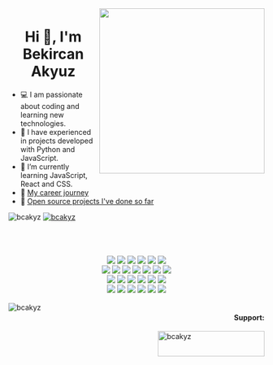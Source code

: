 <img align="right" width="325" src="https://i.giphy.com/media/ApqHO90edYLlTn3s2H/giphy.webp">


<h1 align="center">Hi 👋, I'm Bekircan Akyuz</h1>

- 💻 I am passionate about coding and learning new technologies.
- 🏤 I have experienced in projects developed with Python and JavaScript.
- 🌱 I’m currently learning JavaScript, React and CSS.
- 📑 [My career journey](https://www.linkedin.com/in/bcakyz/) 
- 🚀 [Open source projects I've done so far](https://github.com/bcakyz?tab=repositories)



<div align="left">
<img src="https://komarev.com/ghpvc/?username=bcakyz&label=Profile%20views&color=0e75b6&style=flat" alt="bcakyz" />
<a href="https://twitter.com/bcakyz" target="blank"><img src="https://img.shields.io/twitter/follow/bcakyz?logo=twitter&style=flat" alt="bcakyz" /></a>
</div>

<br>
<br>
<br><br>

<div align="center">
  <a href="https://developer.mozilla.org/en-US/docs/Web/HTML"><img src="https://img.shields.io/badge/HTML5-555554?style=for-the-badge&logo=html5&logoColor" /></a>
  <a href="https://developer.mozilla.org/en-US/docs/Web/CSS"><img src="https://img.shields.io/badge/CSS3-555554?style=for-the-badge&logo=css3&logoColor" /></a>
  <a href="https://developer.mozilla.org/en-US/docs/Web/JavaScript"><img src="https://img.shields.io/badge/JavaScript-555554?style=for-the-badge&logo=javascript&logoColor" /></a>
  <a href="https://www.python.org/"><img src="https://img.shields.io/badge/Python-555554?style=for-the-badge&logo=python&logoColor" /></a>
  <a href="https://developer.apple.com/swift/"><img src="https://img.shields.io/badge/Swift-555554?style=for-the-badge&logo=swift&logoColor" /></a>
  <a href="https://flutter.dev/"><img src="https://img.shields.io/badge/flutter-555554?style=for-the-badge&logo=flutter&logoColor" /></a>
  <br>
  <a href="https://reactjs.org/"><img src="https://img.shields.io/badge/React-3B3C3F?style=for-the-badge&logo=react&logoColor" /></a>
  <a href="https://nextjs.org/"><img src="https://img.shields.io/badge/Nextjs-3B3C3F?style=for-the-badge&logo=next.js&logoColor" /></a>
  <a href="https://vuejs.org/"><img src="https://img.shields.io/badge/vuejs-3B3C3F?style=for-the-badge&logo=vue.js&logoColor" /></a>
  <a href="https://dart.dev/"><img src="https://img.shields.io/badge/dart-3B3C3F?style=for-the-badge&logo=dart&logoColor" /></a>
  <a href="https://svelte.dev/"><img src="https://img.shields.io/badge/svelte-3B3C3F?style=for-the-badge&logo=svelte&logoColor" /></a>
  <a href="https://tailwindcss.com/"><img src="https://img.shields.io/badge/tailwindcss-3B3C3F?style=for-the-badge&logo=tailwindcss&logoColor" /></a>
  <a href="https://getbootstrap.com/"><img src="https://img.shields.io/badge/bootstrap-3B3C3F?style=for-the-badge&logo=bootstrap&logoColor" /></a>
  <br>
  <a href="https://nodejs.org/"><img src="https://img.shields.io/badge/Nodejs-2E3035?style=for-the-badge&logo=node.js&logoColor" /></a>
  <a href="https://expressjs.com/"><img src="https://img.shields.io/badge/expressjs-2E3035?style=for-the-badge&logo=express&logoColor" /></a>
  <a href="https://www.docker.com/"><img src="https://img.shields.io/badge/docker-2E3035?style=for-the-badge&logo=docker&logoColor" /></a>
  <a href="https://graphql.org/"><img src="https://img.shields.io/badge/graphql-2E3035?style=for-the-badge&logo=graphql&logoColor" /></a>
  <a href="https://www.mongodb.com/"><img src="https://img.shields.io/badge/mongodb-2E3035?style=for-the-badge&logo=mongodb&logoColor" /></a>
  <a href="https://postman.com/"><img src="https://img.shields.io/badge/postman-2E3035?style=for-the-badge&logo=postman&logoColor" /></a>
  <br>
  <a href="https://jupyter.org/"><img src="https://img.shields.io/badge/Jupyter-20232A?style=for-the-badge&logo=jupyter&logoColor" /></a>
  <a href="https://qiskit.org/"><img src="https://img.shields.io/badge/Qiskit-20232A?style=for-the-badge&logo=Qiskit&logoColor" /></a>
  <a href="https://www.qt.io/?hsLang=en"><img src="https://img.shields.io/badge/qt-20232A?style=for-the-badge&logo=qt&logoColor" /></a>
  <a href="https://pandas.pydata.org/"><img src="https://img.shields.io/badge/pandas-20232A?style=for-the-badge&logo=pandas&logoColor" /></a>
  <a href="https://www.tensorflow.org/"><img src="https://img.shields.io/badge/tensorflow-20232A?style=for-the-badge&logo=tensorflow&logoColor" /></a>
  <a href="https://webpack.js.org/"><img src="https://img.shields.io/badge/webpack-20232A?style=for-the-badge&logo=webpack&logoColor" /></a>
</div>

<br>

<img align="left" src="https://github-readme-stats.vercel.app/api/top-langs?username=bcakyz&show_icons=true&locale=en&layout=compact" alt="bcakyz" />


<h4 align="right">Support:</h4>
<a href="https://www.buymeacoffee.com/bcakyz"> <img align="right" src="https://cdn.buymeacoffee.com/buttons/v2/default-yellow.png" height="50" width="210" alt="bcakyz" /></a>




